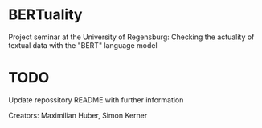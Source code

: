 # BERTuality

Project seminar at the University of Regensburg:
Checking the actuality of textual data with the "BERT" language model

# TODO
Update repossitory README with further information


Creators: Maximilian Huber, Simon Kerner
